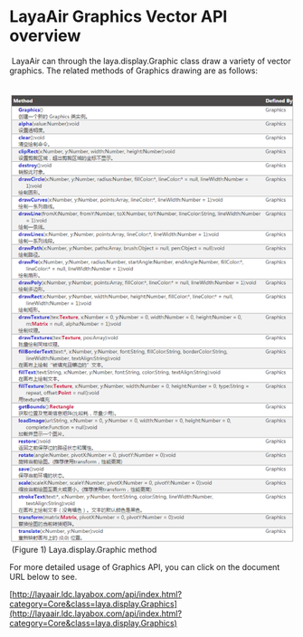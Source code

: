 # LayaAir Graphics Vector API overview





​    LayaAir can through the laya.display.Graphic class draw a variety of vector graphics. The related methods of Graphics drawing are as follows:

​	![blob.png](img/1.png)<br/>
​	(Figure 1) Laya.display.Graphic method

For more detailed usage of Graphics API, you can click on the document URL below to see.

[http://layaair.ldc.layabox.com/api/index.html?category=Core&class=laya.display.Graphics](http://layaair.ldc.layabox.com/api/index.html?category=Core&class=laya.display.Graphics) 
